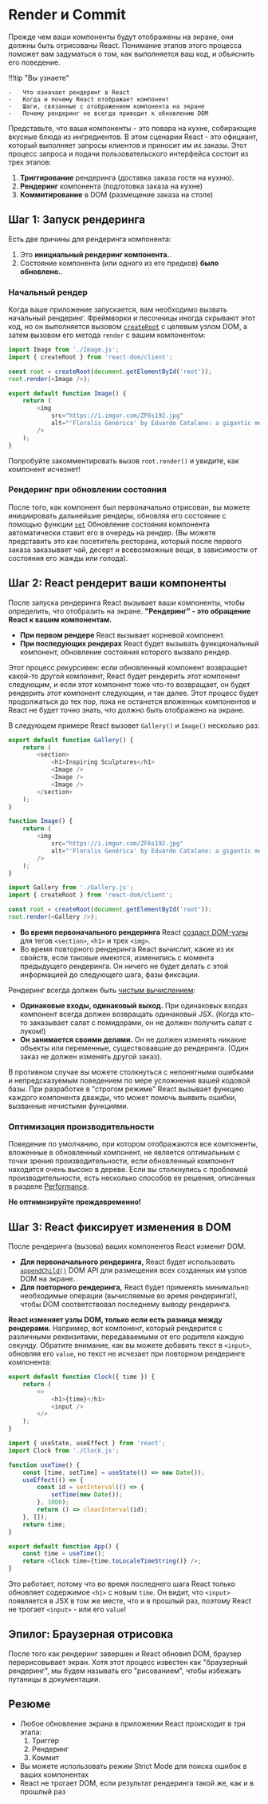 # Render и Commit

Прежде чем ваши компоненты будут отображены на экране, они должны быть отрисованы React. Понимание этапов этого процесса поможет вам задуматься о том, как выполняется ваш код, и объяснить его поведение.

!!!tip "Вы узнаете"

    -   Что означает рендеринг в React
    -   Когда и почему React отображает компонент
    -   Шаги, связанные с отображением компонента на экране
    -   Почему рендеринг не всегда приводит к обновлению DOM

Представьте, что ваши компоненты - это повара на кухне, собирающие вкусные блюда из ингредиентов. В этом сценарии React - это официант, который выполняет запросы клиентов и приносит им их заказы. Этот процесс запроса и подачи пользовательского интерфейса состоит из трех этапов:

1.  **Триггирование** рендеринга (доставка заказа гостя на кухню).
2.  **Рендеринг** компонента (подготовка заказа на кухне)
3.  **Коммитирование** в DOM (размещение заказа на столе)

## Шаг 1: Запуск рендеринга

Есть две причины для рендеринга компонента:

1.  Это **инициальный рендеринг компонента.**.
2.  Состояние компонента (или одного из его предков) **было обновлено.**.

### Начальный рендер

Когда ваше приложение запускается, вам необходимо вызвать начальный рендеринг. Фреймворки и песочницы иногда скрывают этот код, но он выполняется вызовом [`createRoot`](/reference/react-dom/client/createRoot) с целевым узлом DOM, а затем вызовом его метода `render` с вашим компонентом:

<!-- 0001.part.md -->

```js
import Image from './Image.js';
import { createRoot } from 'react-dom/client';

const root = createRoot(document.getElementById('root'));
root.render(<Image />);
```

<!-- 0002.part.md -->

<!-- 0003.part.md -->

```js
export default function Image() {
    return (
        <img
            src="https://i.imgur.com/ZF6s192.jpg"
            alt="'Floralis Genérica' by Eduardo Catalano: a gigantic metallic flower sculpture with reflective petals"
        />
    );
}
```

<!-- 0004.part.md -->

Попробуйте закомментировать вызов `root.render()` и увидите, как компонент исчезнет!

### Рендеринг при обновлении состояния

После того, как компонент был первоначально отрисован, вы можете инициировать дальнейшие рендеры, обновляя его состояние с помощью функции [`set`](/reference/react/useState#setstate) Обновление состояния компонента автоматически ставит его в очередь на рендер. (Вы можете представить это как посетитель ресторана, который после первого заказа заказывает чай, десерт и всевозможные вещи, в зависимости от состояния его жажды или голода).

## Шаг 2: React рендерит ваши компоненты

После запуска рендеринга React вызывает ваши компоненты, чтобы определить, что отобразить на экране. **"Рендеринг" - это обращение React к вашим компонентам.**

-   **При первом рендере** React вызывает корневой компонент.
-   **При последующих рендерах** React будет вызывать функциональный компонент, обновление состояния которого вызвало рендер.

Этот процесс рекурсивен: если обновленный компонент возвращает какой-то другой компонент, React будет рендерить _этот_ компонент следующим, и если этот компонент тоже что-то возвращает, он будет рендерить _этот_ компонент следующим, и так далее. Этот процесс будет продолжаться до тех пор, пока не останется вложенных компонентов и React не будет точно знать, что должно быть отображено на экране.

В следующем примере React вызовет `Gallery()` и `Image()` несколько раз:

<!-- 0005.part.md -->

```js
export default function Gallery() {
    return (
        <section>
            <h1>Inspiring Sculptures</h1>
            <Image />
            <Image />
            <Image />
        </section>
    );
}

function Image() {
    return (
        <img
            src="https://i.imgur.com/ZF6s192.jpg"
            alt="'Floralis Genérica' by Eduardo Catalano: a gigantic metallic flower sculpture with reflective petals"
        />
    );
}
```

<!-- 0006.part.md -->

<!-- 0007.part.md -->

```js
import Gallery from './Gallery.js';
import { createRoot } from 'react-dom/client';

const root = createRoot(document.getElementById('root'));
root.render(<Gallery />);
```

-   **Во время первоначального рендеринга** React [создаст DOM-узлы](https://developer.mozilla.org/docs/Web/API/Document/createElement) для тегов `<section>`, `<h1>` и трех `<img>`.
-   Во время повторного рендеринга React вычислит, какие из их свойств, если таковые имеются, изменились с момента предыдущего рендеринга. Он ничего не будет делать с этой информацией до следующего шага, фазы фиксации.

Рендеринг всегда должен быть [чистым вычислением](keeping-components-pure.md):

-   **Одинаковые входы, одинаковый выход.** При одинаковых входах компонент всегда должен возвращать одинаковый JSX. (Когда кто-то заказывает салат с помидорами, он не должен получить салат с луком!)
-   **Он занимается своими делами.** Он не должен изменять никакие объекты или переменные, существовавшие до рендеринга. (Один заказ не должен изменять другой заказ).

В противном случае вы можете столкнуться с непонятными ошибками и непредсказуемым поведением по мере усложнения вашей кодовой базы. При разработке в "строгом режиме" React вызывает функцию каждого компонента дважды, что может помочь выявить ошибки, вызванные нечистыми функциями.

### Оптимизация производительности

Поведение по умолчанию, при котором отображаются все компоненты, вложенные в обновленный компонент, не является оптимальным с точки зрения производительности, если обновленный компонент находится очень высоко в дереве. Если вы столкнулись с проблемой производительности, есть несколько способов ее решения, описанных в разделе [Performance](https://reactjs.org/docs/optimizing-performance.html).

**Не оптимизируйте преждевременно!**

## Шаг 3: React фиксирует изменения в DOM

После рендеринга (вызова) ваших компонентов React изменит DOM.

-   **Для первоначального рендеринга,** React будет использовать [`appendChild()`](https://developer.mozilla.org/docs/Web/API/Node/appendChild) DOM API для размещения всех созданных им узлов DOM на экране.
-   **Для повторного рендеринга,** React будет применять минимально необходимые операции (вычисляемые во время рендеринга!), чтобы DOM соответствовал последнему выводу рендеринга.

**React изменяет узлы DOM, только если есть разница между рендерами.** Например, вот компонент, который рендерится с различными реквизитами, передаваемыми от его родителя каждую секунду. Обратите внимание, как вы можете добавить текст в `<input>`, обновляя его `value`, но текст не исчезает при повторном рендеринге компонента:

<!-- 0011.part.md -->

```js
export default function Clock({ time }) {
    return (
        <>
            <h1>{time}</h1>
            <input />
        </>
    );
}
```

<!-- 0012.part.md -->

<!-- 0013.part.md -->

```js
import { useState, useEffect } from 'react';
import Clock from './Clock.js';

function useTime() {
    const [time, setTime] = useState(() => new Date());
    useEffect(() => {
        const id = setInterval(() => {
            setTime(new Date());
        }, 1000);
        return () => clearInterval(id);
    }, []);
    return time;
}

export default function App() {
    const time = useTime();
    return <Clock time={time.toLocaleTimeString()} />;
}
```

<!-- 0014.part.md -->

Это работает, потому что во время последнего шага React только обновляет содержимое `<h1>` с новым `time`. Он видит, что `<input>` появляется в JSX в том же месте, что и в прошлый раз, поэтому React не трогает `<input>` - или его `value`!

## Эпилог: Браузерная отрисовка

После того как рендеринг завершен и React обновил DOM, браузер перерисовывает экран. Хотя этот процесс известен как "браузерный рендеринг", мы будем называть его "рисованием", чтобы избежать путаницы в документации.

## Резюме

-   Любое обновление экрана в приложении React происходит в три этапа:
    1.  Триггер
    2.  Рендеринг
    3.  Коммит
-   Вы можете использовать режим Strict Mode для поиска ошибок в ваших компонентах
-   React не трогает DOM, если результат рендеринга такой же, как и в прошлый раз

<!-- 0015.part.md -->
